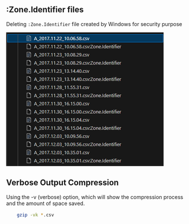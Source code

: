 ## :Zone.Identifier files

Deleting `:Zone.Identifier` file created by Windows for security purpose

![Sample of :Zone.Identifier](images/image.png)

## Verbose Output Compression

Using the -v (verbose) option, which will show the compression process and the amount of space saved.

```sh
    gzip -vk *.csv
```
